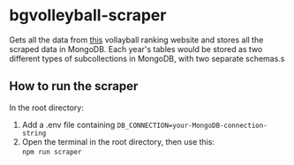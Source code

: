 # bgvolleyball-scraper

Gets all the data from [this](https://bgvolleyball.com/result.php?group_id=1&season=12) vollayball ranking website and stores all the scraped data in MongoDB. Each year's tables would be stored as two different types of subcollections in MongoDB, with two separate schemas.s

## How to run the scraper
In the root directory: 
1. Add a .env file containing ```DB_CONNECTION=your-MongoDB-connection-string```
2. Open the terminal in the root directory, then use this:  
  ```npm run scraper```